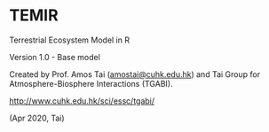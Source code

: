 # TEMIR
Terrestrial Ecosystem Model in R

Version 1.0 - Base model

Created by Prof. Amos Tai (amostai@cuhk.edu.hk) and Tai Group for Atmosphere-Biosphere Interactions (TGABI).

http://www.cuhk.edu.hk/sci/essc/tgabi/

(Apr 2020, Tai)